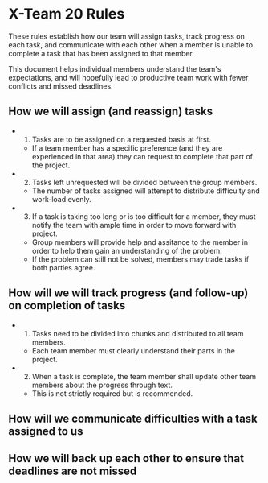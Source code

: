 # X-Team 20 Rules

These rules establish how our team will assign tasks,
track progress on each task, and communicate with each other 
when a member is unable to complete a task that has been assigned to that member.

This document helps individual members understand the team's expectations,
and will hopefully lead to productive team work with fewer conflicts
and missed deadlines.

## How we will assign (and reassign) tasks
* 1. Tasks are to be assigned on a requested basis at first.
   * If a team member has a specific preference (and they are experienced in that area) they can request to complete that part of         the project.
  
* 2. Tasks left unrequested will be divided between the group members. 
    * The number of tasks assigned will attempt to distribute difficulty and work-load evenly.

* 3. If a task is taking too long or is too difficult for a member, they must notify the team with ample time in order to move forward with project.
    * Group members will provide help and assitance to the member in order to help them gain an understanding of the problem.
    * If the problem can still not be solved, members may trade tasks if both parties agree. 



## How will we will track progress (and follow-up) on completion of tasks

* 1. Tasks need to be divided into chunks and distributed to all team members.
  * Each team member must clearly understand their parts in the project.
* 2. When a task is complete, the team member shall update other team members about the progress through text.
  * This is not strictly required but is recommended.

## How will we communicate difficulties with a task assigned to us



## How we will back up each other to ensure that deadlines are not missed






